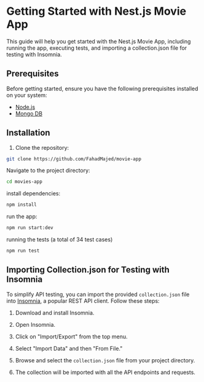 # Getting Started with Nest.js Movie App

This guide will help you get started with the Nest.js Movie App, including running the app, executing tests, and importing a collection.json file for testing with Insomnia.

## Prerequisites

Before getting started, ensure you have the following prerequisites installed on your system:

- [Node.js](https://nodejs.org/)
- [Mongo DB](https://nodejs.org/)

## Installation

1. Clone the repository:

```bash
git clone https://github.com/FahadMajed/movie-app
```

Navigate to the project directory:

```bash
cd movies-app
```

install dependencies:

```bash
npm install
```

run the app:

```bash
npm run start:dev
```

running the tests (a total of 34 test cases)

```bash
npm run test
```

## Importing Collection.json for Testing with Insomnia

To simplify API testing, you can import the provided `collection.json` file into [Insomnia](https://insomnia.rest/), a popular REST API client. Follow these steps:

1. Download and install Insomnia.

2. Open Insomnia.

3. Click on "Import/Export" from the top menu.

4. Select "Import Data" and then "From File."

5. Browse and select the `collection.json` file from your project directory.

6. The collection will be imported with all the API endpoints and requests.
